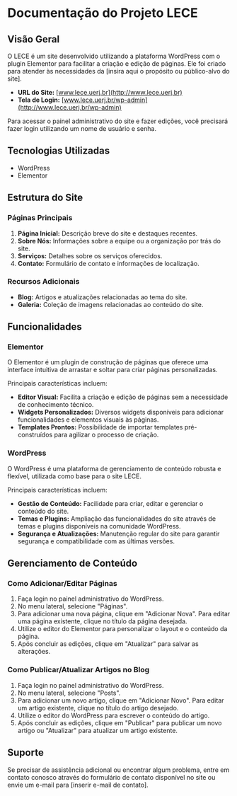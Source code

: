 # Documentação do Projeto LECE

## Visão Geral

O LECE é um site desenvolvido utilizando a plataforma WordPress com o plugin Elementor para facilitar a criação e edição de páginas. Ele foi criado para atender às necessidades da [insira aqui o propósito ou público-alvo do site].

- **URL do Site:** [www.lece.uerj.br](http://www.lece.uerj.br)
- **Tela de Login:** [www.lece.uerj.br/wp-admin](http://www.lece.uerj.br/wp-admin)

Para acessar o painel administrativo do site e fazer edições, você precisará fazer login utilizando um nome de usuário e senha.

## Tecnologias Utilizadas

- WordPress
- Elementor

## Estrutura do Site

### Páginas Principais

1. **Página Inicial:** Descrição breve do site e destaques recentes.
2. **Sobre Nós:** Informações sobre a equipe ou a organização por trás do site.
3. **Serviços:** Detalhes sobre os serviços oferecidos.
4. **Contato:** Formulário de contato e informações de localização.

### Recursos Adicionais

- **Blog:** Artigos e atualizações relacionadas ao tema do site.
- **Galeria:** Coleção de imagens relacionadas ao conteúdo do site.

## Funcionalidades

### Elementor

O Elementor é um plugin de construção de páginas que oferece uma interface intuitiva de arrastar e soltar para criar páginas personalizadas.

Principais características incluem:

- **Editor Visual:** Facilita a criação e edição de páginas sem a necessidade de conhecimento técnico.
- **Widgets Personalizados:** Diversos widgets disponíveis para adicionar funcionalidades e elementos visuais às páginas.
- **Templates Prontos:** Possibilidade de importar templates pré-construídos para agilizar o processo de criação.

### WordPress

O WordPress é uma plataforma de gerenciamento de conteúdo robusta e flexível, utilizada como base para o site LECE.

Principais características incluem:

- **Gestão de Conteúdo:** Facilidade para criar, editar e gerenciar o conteúdo do site.
- **Temas e Plugins:** Ampliação das funcionalidades do site através de temas e plugins disponíveis na comunidade WordPress.
- **Segurança e Atualizações:** Manutenção regular do site para garantir segurança e compatibilidade com as últimas versões.

## Gerenciamento de Conteúdo

### Como Adicionar/Editar Páginas

1. Faça login no painel administrativo do WordPress.
2. No menu lateral, selecione "Páginas".
3. Para adicionar uma nova página, clique em "Adicionar Nova". Para editar uma página existente, clique no título da página desejada.
4. Utilize o editor do Elementor para personalizar o layout e o conteúdo da página.
5. Após concluir as edições, clique em "Atualizar" para salvar as alterações.

### Como Publicar/Atualizar Artigos no Blog

1. Faça login no painel administrativo do WordPress.
2. No menu lateral, selecione "Posts".
3. Para adicionar um novo artigo, clique em "Adicionar Novo". Para editar um artigo existente, clique no título do artigo desejado.
4. Utilize o editor do WordPress para escrever o conteúdo do artigo.
5. Após concluir as edições, clique em "Publicar" para publicar um novo artigo ou "Atualizar" para atualizar um artigo existente.

## Suporte

Se precisar de assistência adicional ou encontrar algum problema, entre em contato conosco através do formulário de contato disponível no site ou envie um e-mail para [inserir e-mail de contato].
